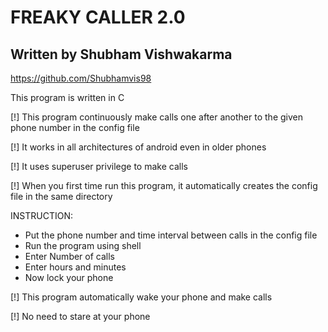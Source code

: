 

#       FREAKY CALLER 2.0

## Written by Shubham Vishwakarma

https://github.com/Shubhamvis98

This program is written in C

[!] This program continuously make calls one after another to the given phone number in the config file

[!] It works in all architectures of android even in older phones

[!] It uses superuser privilege to make calls

[!] When you first time run this program, it automatically creates the config file in the same directory

INSTRUCTION:

* Put the phone number and time interval between calls in the config file
* Run the program using shell
* Enter Number of calls
* Enter hours and minutes
* Now lock your phone

[!] This program automatically wake your phone and make calls

[!] No need to stare at your phone
